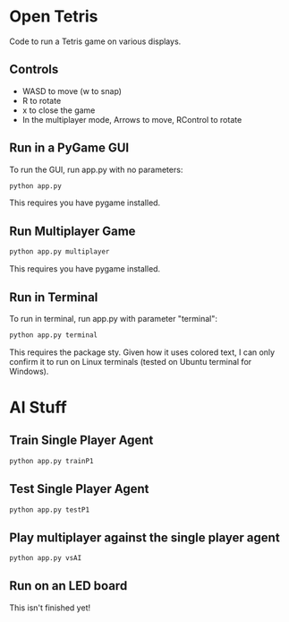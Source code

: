 # Open Tetris
Code to run a Tetris game on various displays.

## Controls
- WASD to move (w to snap)
- R to rotate
- x to close the game
- In the multiplayer mode, Arrows to move, RControl to rotate

## Run in a PyGame GUI
To run the GUI, run app.py with no parameters:
```bash
python app.py
```
This requires you have pygame installed.

## Run Multiplayer Game 
```bash
python app.py multiplayer
```
This requires you have pygame installed.

## Run in Terminal
To run in terminal, run app.py with parameter "terminal":
```bash
python app.py terminal
```
This requires the package sty. Given how it uses colored text, I can only confirm it to run on Linux terminals 
(tested on Ubuntu terminal for Windows).

# AI Stuff

## Train Single Player Agent
```bash
python app.py trainP1
```

## Test Single Player Agent
```bash
python app.py testP1
```

## Play multiplayer against the single player agent
```bash
python app.py vsAI
```

## Run on an LED board

This isn't finished yet!


